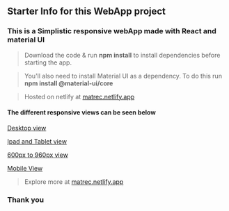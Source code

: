 ## Starter Info for this WebApp project

### This is a Simplistic responsive webApp made with React and material UI

> Download the code & run **npm install** to install dependencies before starting the app.

> You'll also need to install Material UI as a dependency. To do this run **npm install @material-ui/core**

> Hosted on netlify at [matrec.netlify.app](https://matrec.netlify.app)

#### The different responsive views can be seen below


[Desktop view](https://user-images.githubusercontent.com/24590667/166195679-31e0aeda-957a-4311-9778-e647656ce37f.JPG)

[Ipad and Tablet view](https://user-images.githubusercontent.com/24590667/166195687-18491b06-c494-428e-bdd6-7ac35ce8e294.JPG)

[600px to 960px view](https://user-images.githubusercontent.com/24590667/166195691-058bb99d-1b3f-4f50-b6ba-b3fb52f973c9.JPG)

[Mobile View](https://user-images.githubusercontent.com/24590667/166195699-dce1e760-307c-4a44-b177-cd78b64825a4.JPG)


> Explore more at [matrec.netlify.app](https://matrec.netlify.app)

### Thank you
